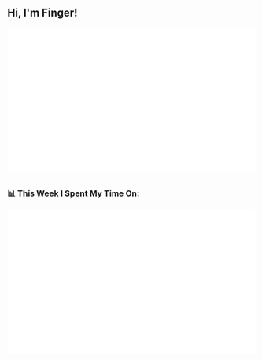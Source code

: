 <h2> Hi, I'm Finger!</h2>

<img align="right" src="https://raw.githubusercontent.com/spianmo/github-stats/master/generated/overview.svg#gh-light-mode-only">

<!-- <img align="right" height="160em" src="https://github-readme-stats-eight-theta.vercel.app/api/top-langs/?username=spianmo&layout=compact&langs_count=8&theme=algolia"/>	 -->
	
```go
package main

type Me struct {
	Name   string
	Job    string
	Code   string
	Skills string
}

func main() {
	me := &Me{
		Name:   "Finger",
		Job:    "Client-side Engineer",
		Code:   "Java and C++ and Others",
		Skills: "Android Security NLP ^o^",
	}
	_ = me
}
```


<h3>📊 This Week I Spent My Time On:</h3>
<img align='right' src="https://raw.githubusercontent.com/spianmo/github-stats/master/generated/languages.svg#gh-light-mode-only">

<!--START_SECTION:waka-->

```txt
Kotlin                 7 hrs 2 mins    ██████████░░░░░░░░░░░░░░░   39.69 %
Java                   6 hrs 58 mins   █████████▓░░░░░░░░░░░░░░░   39.25 %
XML                    1 hr 17 mins    █▓░░░░░░░░░░░░░░░░░░░░░░░   07.26 %
Properties             1 hr 6 mins     █▓░░░░░░░░░░░░░░░░░░░░░░░   06.29 %
Groovy                 36 mins         █░░░░░░░░░░░░░░░░░░░░░░░░   03.38 %
```

<!--END_SECTION:waka-->
